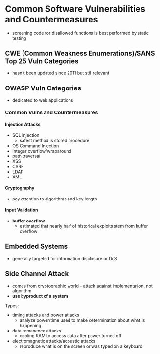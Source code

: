 # Common Software Vulnerabilities and Countermeasures

- screening code for disallowed functions is best performed by static testing

## CWE (Common Weakness Enumerations)/SANS Top 25 Vuln Categories

- hasn't been updated since 2011 but still relevant

## OWASP Vuln Categories

- dedicated to web applications

### Common Vulns and Countermeasures

#### Injection Attacks

- SQL Injection
  - safest method is stored procedure
- OS Command Injection
- Integer overflow/wraparound
- path traversal
- XSS
- CSRF
- LDAP
- XML

#### Cryptography

- pay attention to algorithms and key length

#### Input Validation

- **buffer overflow**
  - estimated that nearly half of historical exploits stem from buffer overflow

## Embedded Systems

- generally targeted for information disclosure or DoS

## Side Channel Attack

- comes from cryptographic world - attack against implementation, not algorithm
- **use byproduct of a system**

Types:

- timing attacks and power attacks
  - analyze power/time used to make determination about what is happening
- data remanence attacks
  - cooling RAM to access data after power turned off
- electromagnetic attacks/acoustic attacks
  - reproduce what is on the screen or was typed on a keyboard
